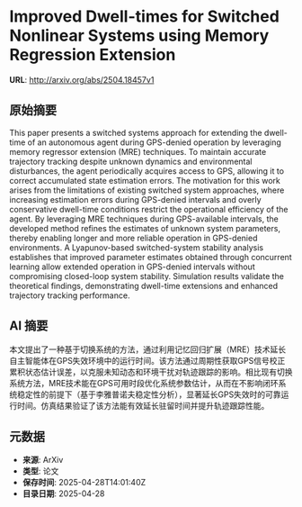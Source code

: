 # Improved Dwell-times for Switched Nonlinear Systems using Memory Regression Extension

**URL**: http://arxiv.org/abs/2504.18457v1

## 原始摘要

This paper presents a switched systems approach for extending the dwell-time
of an autonomous agent during GPS-denied operation by leveraging memory
regressor extension (MRE) techniques. To maintain accurate trajectory tracking
despite unknown dynamics and environmental disturbances, the agent periodically
acquires access to GPS, allowing it to correct accumulated state estimation
errors. The motivation for this work arises from the limitations of existing
switched system approaches, where increasing estimation errors during
GPS-denied intervals and overly conservative dwell-time conditions restrict the
operational efficiency of the agent. By leveraging MRE techniques during
GPS-available intervals, the developed method refines the estimates of unknown
system parameters, thereby enabling longer and more reliable operation in
GPS-denied environments. A Lyapunov-based switched-system stability analysis
establishes that improved parameter estimates obtained through concurrent
learning allow extended operation in GPS-denied intervals without compromising
closed-loop system stability. Simulation results validate the theoretical
findings, demonstrating dwell-time extensions and enhanced trajectory tracking
performance.


## AI 摘要

本文提出了一种基于切换系统的方法，通过利用记忆回归扩展（MRE）技术延长自主智能体在GPS失效环境中的运行时间。该方法通过周期性获取GPS信号校正累积状态估计误差，以克服未知动态和环境干扰对轨迹跟踪的影响。相比现有切换系统方法，MRE技术能在GPS可用时段优化系统参数估计，从而在不影响闭环系统稳定性的前提下（基于李雅普诺夫稳定性分析），显著延长GPS失效时的可靠运行时间。仿真结果验证了该方法能有效延长驻留时间并提升轨迹跟踪性能。

## 元数据

- **来源**: ArXiv
- **类型**: 论文
- **保存时间**: 2025-04-28T14:01:40Z
- **目录日期**: 2025-04-28
